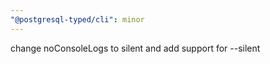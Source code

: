 ```yaml
---
"@postgresql-typed/cli": minor
---
```


change noConsoleLogs to silent and add support for --silent
